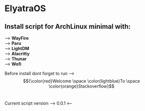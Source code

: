 # ElyatraOS
## Install script for ArchLinux minimal with: <br>
--> **WayFire** <br>
--> **Paru** <br>
--> **LightDM** <br>
--> **Alacritty** <br>
--> **Thunar** <br>
--> **Wofi**

Before install dont forget to run --> $${\color{red}Welcome \space \color{lightblue}To \space \color{orange}Stackoverflow}$$ <br>

Current script version --> 0.0.1 <--
